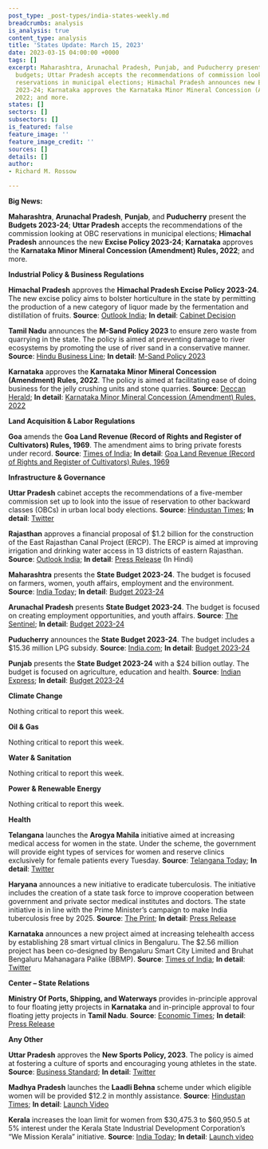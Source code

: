 ```yaml
---
post_type: _post-types/india-states-weekly.md
breadcrumbs: analysis
is_analysis: true
content_type: analysis
title: 'States Update: March 15, 2023'
date: 2023-03-15 04:00:00 +0000
tags: []
excerpt: Maharashtra, Arunachal Pradesh, Punjab, and Puducherry present their annual
  budgets; Uttar Pradesh accepts the recommendations of commission looking at OBC
  reservations in municipal elections; Himachal Pradesh announces new Excise Policy
  2023-24; Karnataka approves the Karnataka Minor Mineral Concession (Amendment) Rules,
  2022; and more.
states: []
sectors: []
subsectors: []
is_featured: false
feature_image: ''
feature_image_credit: ''
sources: []
details: []
author:
- Richard M. Rossow

---
```

**Big News:**

**Maharashtra**, **Arunachal Pradesh**, **Punjab**, and **Puducherry** present the **Budgets 2023-24**; **Uttar Pradesh** accepts the recommendations of the commission looking at OBC reservations in municipal elections; **Himachal Pradesh** announces the new **Excise Policy 2023-24**; **Karnataka** approves the **Karnataka Minor Mineral Concession (Amendment) Rules, 2022**; and more.

**Industrial Policy & Business Regulations**

**Himachal Pradesh** approves the **Himachal Pradesh Excise Policy 2023-24**. The new excise policy aims to bolster horticulture in the state by permitting the production of a new category of liquor made by the fermentation and distillation of fruits. **Source**: [Outlook India](https://www.outlookindia.com/business/cabinet-nod-to-himachal-pradesh-excise-policy-state-to-get-new-category-of-liquor-news-267985); **In detail**: [Cabinet Decision](http://himachalpr.gov.in/OnePressRelease.aspx?Language=1&ID=27015)

**Tamil Nadu** announces the **M-Sand Policy 2023** to ensure zero waste from quarrying in the state. The policy is aimed at preventing damage to river ecosystems by promoting the use of river sand in a conservative manner. **Source**: [Hindu Business Line](https://www.thehindubusinessline.com/news/real-estate/tn-government-announces-m-sand-policy-2023/article66600837.ece); **In detail**: [M-Sand Policy 2023](https://www.thehindu.com/news/national/tamil-nadu/66598818-Tamil-Nadu-M-Sand-Policy-2023.pdf)

**Karnataka** approves the **Karnataka Minor Mineral Concession (Amendment) Rules, 2022**. The policy is aimed at facilitating ease of doing business for the jelly crushing units and stone quarries. **Source**: [Deccan Herald](https://www.deccanherald.com/state/top-karnataka-stories/karnataka-cabinet-approves-revamped-minor-mineral-policy-1198378.html); **In detail**: [Karnataka Minor Mineral Concession (Amendment) Rules, 2022](https://dpal.karnataka.gov.in/storage/pdf-files/67%20of%201957%20Minor%20Mineral%20Concession%20(Amendment)%20Rules,%202022.pdf)

**Land Acquisition & Labor Regulations**

**Goa** amends the **Goa Land Revenue (Record of Rights and Register of Cultivators) Rules, 1969**. The amendment aims to bring private forests under record. **Source**: [Times of India](https://timesofindia.indiatimes.com/city/goa/in-a-first-pvt-forests-to-be-on-govt-records/articleshowprint/98550860.cms); **In detail**: [Goa Land Revenue (Record of Rights and Register of Cultivators) Rules, 1969](https://goaprintingpress.gov.in/downloads/2223/2223-40-SI-OG-0.pdf)

**Infrastructure & Governance**

**Uttar Pradesh** cabinet accepts the recommendations of a five-member commission set up to look into the issue of reservation to other backward classes (OBCs) in urban local body elections. **Source**: [Hindustan Times](https://www.hindustantimes.com/india-news/up-cabinet-accepts-report-on-obc-quota-in-civic-elections-101678473320278.html); **In detail**: [Twitter](https://twitter.com/UPGovt/status/1634088193577426948)

**Rajasthan** approves a financial proposal of $1.2 billion for the construction of the East Rajasthan Canal Project (ERCP). The ERCP is aimed at improving irrigation and drinking water access in 13 districts of eastern Rajasthan. **Source**: [Outlook India](https://www.outlookindia.com/national/cm-gehlot-approves-financial-proposal-for-construction-of-east-rajasthan-canal-project-news-269288/amp); **In detail**: [Press Release](https://cmo.rajasthan.gov.in/pressreleasedetail/83526) (In Hindi)

**Maharashtra** presents the **State Budget 2023-24**. The budget is focused on farmers, women, youth affairs, employment and the environment. **Source**: [India Today](https://www.indiatoday.in/india/story/maharashtra-budget-highlights-devendra-fadnavis-farmers-women-employment-environment-2344445-2023-03-09); **In detail**: [Budget 2023-24](https://mahagst.gov.in/en/budget/state/111052)

**Arunachal Pradesh** presents **State Budget 2023-24**. The budget is focused on creating employment opportunities, and youth affairs. **Source**: [The Sentinel](https://www.sentinelassam.com/north-east-india-news/arunachal-news/arunachal-pradesh-deputy-cm-chowna-mein-presents-rs-75826-cr-deficit-budget-for-2023-24-640437); **In detail**: [Budget 2023-24](http://www.arunachalbudget.in/docs/speech.pdf)

**Puducherry** announces the **State Budget 2023-24**. The budget includes a $15.36 million LPG subsidy. **Source**: [India.com](https://www.india.com/business/puducherry-announces-hefty-lpg-subsidy-of-rs-300-for-all-families-puducherry-budget-2023-5942179/); **In detail**: [Budget 2023-24](https://www.py.gov.in/sites/default/files/cmbudgetspeech2023eng.pdf)

**Punjab** presents the **State Budget 2023-24** with a $24 billion outlay. The budget is focused on agriculture, education and health. **Source**: [Indian Express](https://indianexpress.com/article/cities/chandigarh/punjab-budget-no-new-taxes-focus-on-agri-education-health-8490089/); **In detail**: [Budget 2023-24](https://finance.punjab.gov.in/uploads/10Mar2023/Budget_Speech_English.pdf)

**Climate Change**

Nothing critical to report this week.

**Oil & Gas**

Nothing critical to report this week.

**Water & Sanitation**

Nothing critical to report this week.

**Power & Renewable Energy**

Nothing critical to report this week.

**Health**

**Telangana** launches the **Arogya Mahila** initiative aimed at increasing medical access for women in the state. Under the scheme, the government will provide eight types of services for women and reserve clinics exclusively for female patients every Tuesday. **Source**: [Telangana Today](https://telanganatoday.com/harish-rao-launches-arogya-mahila-telanganas-latest-scheme-for-women); **In detail**: [Twitter](https://mobile.twitter.com/TelanganaHealth/status/1633419847953522688)

**Haryana** announces a new initiative to eradicate tuberculosis. The initiative includes the creation of a state task force to improve cooperation between government and private sector medical institutes and doctors. The state initiative is in line with the Prime Minister’s campaign to make India tuberculosis free by 2025. **Source**: [The Print](https://theprint.in/india/haryana-has-set-target-to-become-first-tb-free-state-in-country-khattar-2/1425765/); **In detail**: [Press Release](https://acrobat.adobe.com/id/urn:aaid:sc:VA6C2:2f9efd67-e113-4807-9653-4790d68191c4)

**Karnataka** announces a new project aimed at increasing telehealth access by establishing 28 smart virtual clinics in Bengaluru. The $2.56 million project has been co-designed by Bengaluru Smart City Limited and Bruhat Bengaluru Mahanagara Palike (BBMP). **Source**: [Times of India](https://timesofindia.indiatimes.com/city/bengaluru/28-smart-virtual-clinics-launched-in-bengaluru/articleshow/98571183.cms); **In detail**: [Twitter](https://twitter.com/CMofKarnataka/status/1634522907652280321)

**Center – State Relations**

**Ministry Of Ports, Shipping, and Waterways** provides in-principle approval to four floating jetty projects in **Karnataka** and in-principle approval to four floating jetty projects in **Tamil Nadu**. **Source**: [Economic Times](https://economictimes.indiatimes.com/industry/transportation/shipping-/-transport/centre-sanctions-eight-floating-jetty-projects-in-karnataka-tamil-nadu/articleshow/98514525.cms); **In detail**: [Press Release](https://pib.gov.in/PressReleasePage.aspx?PRID=1905206)

**Any Other**

**Uttar Pradesh** approves the **New Sports Policy, 2023**. The policy is aimed at fostering a culture of sports and encouraging young athletes in the state. **Source**: [Business Standard](https://www.business-standard.com/article/current-affairs/uttar-pradesh-cabinet-approves-new-sports-policy-2023-encourage-athletes-123031001063_1.html); **In detail**: [Twitter](https://twitter.com/UPGovt/status/1634221566983819265)

**Madhya Pradesh** launches the **Laadli Behna** scheme under which eligible women will be provided $12.2 in monthly assistance. **Source**: [Hindustan Times](https://www.hindustantimes.com/cities/bhopal-news/madhya-pradesh-cm-launches-laadli-behna-scheme-for-women-details-here-101678027308157.html); **In detail**: [Launch Video](https://youtu.be/CFTnvUa-ubY)

**Kerala** increases the loan limit for women from $30,475.3 to $60,950.5 at 5% interest under the Kerala State Industrial Development Corporation’s “We Mission Kerala” initiative. **Source**: [India Today](https://www.indiatoday.in/education-today/news/story/kerala-govt-announces-slew-of-schemes-and-initiatives-to-support-women-entrepreneurs-2344433-2023-03-09); **In detail**: [Launch video](https://www.youtube.com/watch?v=ZSu3H-7n8JE)